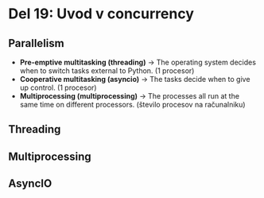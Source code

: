 # Del 19: Uvod v concurrency

## Parallelism
- **Pre-emptive multitasking (threading)** -> The operating system decides when to switch tasks external to Python. (1 procesor)
- **Cooperative multitasking (asyncio)** -> The tasks decide when to give up control. (1 procesor)
- **Multiprocessing (multiprocessing)** -> The processes all run at the same time on different processors. (število procesov na računalniku)


## Threading

## Multiprocessing

## AsyncIO
